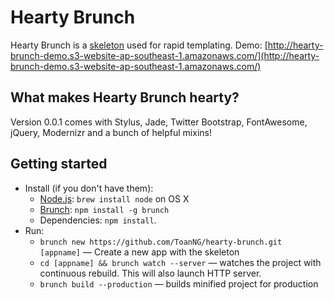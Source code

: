 # Hearty Brunch

Hearty Brunch is a [skeleton](http://brunch.io/skeletons.html) used for rapid templating.
Demo: [http://hearty-brunch-demo.s3-website-ap-southeast-1.amazonaws.com/](http://hearty-brunch-demo.s3-website-ap-southeast-1.amazonaws.com/)

## What makes Hearty Brunch hearty?

Version 0.0.1 comes with Stylus, Jade, Twitter Bootstrap, FontAwesome, jQuery, Modernizr and a bunch of helpful mixins!

## Getting started
* Install (if you don't have them):
    * [Node.js](http://nodejs.org): `brew install node` on OS X
    * [Brunch](http://brunch.io): `npm install -g brunch`
    * Dependencies: `npm install`.
* Run:
    * `brunch new https://github.com/ToanNG/hearty-brunch.git [appname]` — Create a new app with the skeleton
    * `cd [appname] && brunch watch --server` — watches the project with continuous rebuild. This will also launch HTTP server.
    * `brunch build --production` — builds minified project for production
